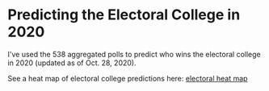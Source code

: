 # Predicting the Electoral College in 2020
I've used the 538 aggregated polls to predict who wins the electoral college in 2020 (updated as of Oct. 28, 2020).

See a heat map of electoral college predictions here: [electoral heat map](https://github.com/milesdwilliams15/predicting-the-electoral-college-2020/blob/main/03_figures/electoral_map.pdf)

